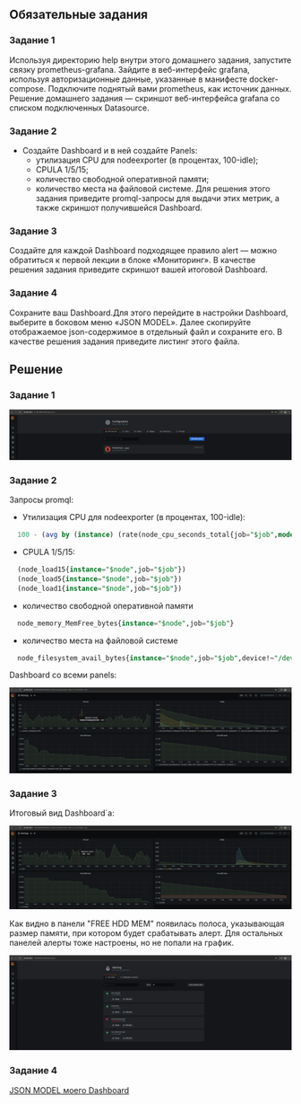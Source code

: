 ## Обязательные задания

### Задание 1
Используя директорию help внутри этого домашнего задания, запустите связку prometheus-grafana.
Зайдите в веб-интерфейс grafana, используя авторизационные данные, указанные в манифесте docker-compose.
Подключите поднятый вами prometheus, как источник данных.
Решение домашнего задания — скриншот веб-интерфейса grafana со списком подключенных Datasource.

### Задание 2

 - Создайте Dashboard и в ней создайте Panels:
    - утилизация CPU для nodeexporter (в процентах, 100-idle);
    - CPULA 1/5/15;
    - количество свободной оперативной памяти;
    - количество места на файловой системе.
Для решения этого задания приведите promql-запросы для выдачи этих метрик, а также скриншот получившейся Dashboard.

### Задание 3
Создайте для каждой Dashboard подходящее правило alert — можно обратиться к первой лекции в блоке «Мониторинг».
В качестве решения задания приведите скриншот вашей итоговой Dashboard.

### Задание 4
Сохраните ваш Dashboard.Для этого перейдите в настройки Dashboard, выберите в боковом меню «JSON MODEL». Далее скопируйте отображаемое json-содержимое в отдельный файл и сохраните его.
В качестве решения задания приведите листинг этого файла.

## Решение

### Задание 1
  ![Image alt](https://github.com/gemeral68/devops_netology/blob/main/mnt-homeworks/10-monitoring-03-grafana/%D0%A1%D0%BD%D0%B8%D0%BC%D0%BE%D0%BA%20%D1%8D%D0%BA%D1%80%D0%B0%D0%BD%D0%B0%202024-07-01%20155617.png)

### Задание 2
Запросы promql:
 - Утилизация CPU для nodeexporter (в процентах, 100-idle):
  ```sql
    100 - (avg by (instance) (rate(node_cpu_seconds_total{job="$job",mode="idle"}[1m])) * 100)
  ```
 - CPULA 1/5/15:
  ```sql
    (node_load15{instance="$node",job="$job"})
    (node_load5{instance="$node",job="$job"})
    (node_load1{instance="$node",job="$job"})
  ```
 - количество свободной оперативной памяти
  ```sql
    node_memory_MemFree_bytes{instance="$node",job="$job"}
  ```
 - количество места на файловой системе
  ```sql
    node_filesystem_avail_bytes{instance="$node",job="$job",device!~"/dev/vda2"}
  ```
  Dashboard со всеми panels:
  
  ![Image alt](https://github.com/gemeral68/devops_netology/blob/main/mnt-homeworks/10-monitoring-03-grafana/%D0%A1%D0%BD%D0%B8%D0%BC%D0%BE%D0%BA%20%D1%8D%D0%BA%D1%80%D0%B0%D0%BD%D0%B0%202024-07-01%20173925.png)

### Задание 3
  Итоговый вид Dashboard`а:

  ![Image alt](https://github.com/gemeral68/devops_netology/blob/main/mnt-homeworks/10-monitoring-03-grafana/%D0%A1%D0%BD%D0%B8%D0%BC%D0%BE%D0%BA%20%D1%8D%D0%BA%D1%80%D0%B0%D0%BD%D0%B0%202024-07-01%20175804.png)

  Как видно в панели "FREE HDD MEM" появилась полоса, указывающая размер памяти, при котором будет срабатывать алерт. Для остальных панелей алерты тоже настроены, но не попали на график.
  
  ![Image alt](https://github.com/gemeral68/devops_netology/blob/main/mnt-homeworks/10-monitoring-03-grafana/%D0%A1%D0%BD%D0%B8%D0%BC%D0%BE%D0%BA%20%D1%8D%D0%BA%D1%80%D0%B0%D0%BD%D0%B0%202024-07-01%20180059.png) 

### Задание 4
  [JSON MODEL моего Dashboard](https://github.com/gemeral68/devops_netology/blob/main/mnt-homeworks/10-monitoring-03-grafana/Dashboard_JSON_model.json)
